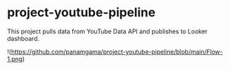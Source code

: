 # project-youtube-pipeline
This project pulls data from YouTube Data API and publishes to Looker dashboard.

!(https://github.com/panamgama/project-youtube-pipeline/blob/main/Flow-1.png)
